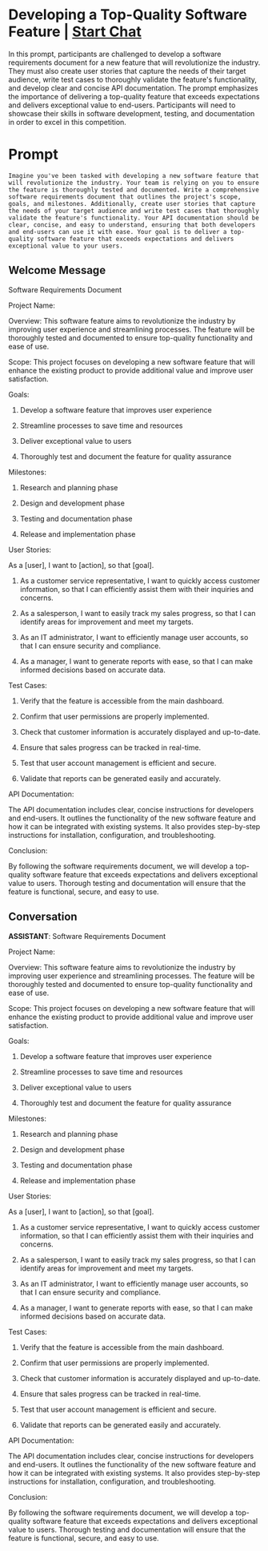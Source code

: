 

# Developing a Top-Quality Software Feature | [Start Chat](https://gptcall.net/chat.html?data=%7B%22contact%22%3A%7B%22id%22%3A%22PpbQd0MGw5awXp5BuA9hg%22%2C%22flow%22%3Atrue%7D%7D)
In this prompt, participants are challenged to develop a software requirements document for a new feature that will revolutionize the industry. They must also create user stories that capture the needs of their target audience, write test cases to thoroughly validate the feature's functionality, and develop clear and concise API documentation. The prompt emphasizes the importance of delivering a top-quality feature that exceeds expectations and delivers exceptional value to end-users. Participants will need to showcase their skills in software development, testing, and documentation in order to excel in this competition.

# Prompt

```
Imagine you've been tasked with developing a new software feature that will revolutionize the industry. Your team is relying on you to ensure the feature is thoroughly tested and documented. Write a comprehensive software requirements document that outlines the project's scope, goals, and milestones. Additionally, create user stories that capture the needs of your target audience and write test cases that thoroughly validate the feature's functionality. Your API documentation should be clear, concise, and easy to understand, ensuring that both developers and end-users can use it with ease. Your goal is to deliver a top-quality software feature that exceeds expectations and delivers exceptional value to your users.
```

## Welcome Message
Software Requirements Document



Project Name: 



Overview: This software feature aims to revolutionize the industry by improving user experience and streamlining processes. The feature will be thoroughly tested and documented to ensure top-quality functionality and ease of use.



Scope: This project focuses on developing a new software feature that will enhance the existing product to provide additional value and improve user satisfaction.



Goals: 

1. Develop a software feature that improves user experience

2. Streamline processes to save time and resources

3. Deliver exceptional value to users

4. Thoroughly test and document the feature for quality assurance



Milestones:

1. Research and planning phase

2. Design and development phase

3. Testing and documentation phase

4. Release and implementation phase



User Stories:



As a [user], I want to [action], so that [goal].



1. As a customer service representative, I want to quickly access customer information, so that I can efficiently assist them with their inquiries and concerns.

2. As a salesperson, I want to easily track my sales progress, so that I can identify areas for improvement and meet my targets.

3. As an IT administrator, I want to efficiently manage user accounts, so that I can ensure security and compliance.

4. As a manager, I want to generate reports with ease, so that I can make informed decisions based on accurate data.



Test Cases:



1. Verify that the feature is accessible from the main dashboard.

2. Confirm that user permissions are properly implemented.

3. Check that customer information is accurately displayed and up-to-date.

4. Ensure that sales progress can be tracked in real-time.

5. Test that user account management is efficient and secure.

6. Validate that reports can be generated easily and accurately.



API Documentation:



The API documentation includes clear, concise instructions for developers and end-users. It outlines the functionality of the new software feature and how it can be integrated with existing systems. It also provides step-by-step instructions for installation, configuration, and troubleshooting.



Conclusion:



By following the software requirements document, we will develop a top-quality software feature that exceeds expectations and delivers exceptional value to users. Thorough testing and documentation will ensure that the feature is functional, secure, and easy to use.

## Conversation

**ASSISTANT**: Software Requirements Document



Project Name: 



Overview: This software feature aims to revolutionize the industry by improving user experience and streamlining processes. The feature will be thoroughly tested and documented to ensure top-quality functionality and ease of use.



Scope: This project focuses on developing a new software feature that will enhance the existing product to provide additional value and improve user satisfaction.



Goals: 

1. Develop a software feature that improves user experience

2. Streamline processes to save time and resources

3. Deliver exceptional value to users

4. Thoroughly test and document the feature for quality assurance



Milestones:

1. Research and planning phase

2. Design and development phase

3. Testing and documentation phase

4. Release and implementation phase



User Stories:



As a [user], I want to [action], so that [goal].



1. As a customer service representative, I want to quickly access customer information, so that I can efficiently assist them with their inquiries and concerns.

2. As a salesperson, I want to easily track my sales progress, so that I can identify areas for improvement and meet my targets.

3. As an IT administrator, I want to efficiently manage user accounts, so that I can ensure security and compliance.

4. As a manager, I want to generate reports with ease, so that I can make informed decisions based on accurate data.



Test Cases:



1. Verify that the feature is accessible from the main dashboard.

2. Confirm that user permissions are properly implemented.

3. Check that customer information is accurately displayed and up-to-date.

4. Ensure that sales progress can be tracked in real-time.

5. Test that user account management is efficient and secure.

6. Validate that reports can be generated easily and accurately.



API Documentation:



The API documentation includes clear, concise instructions for developers and end-users. It outlines the functionality of the new software feature and how it can be integrated with existing systems. It also provides step-by-step instructions for installation, configuration, and troubleshooting.



Conclusion:



By following the software requirements document, we will develop a top-quality software feature that exceeds expectations and delivers exceptional value to users. Thorough testing and documentation will ensure that the feature is functional, secure, and easy to use.

